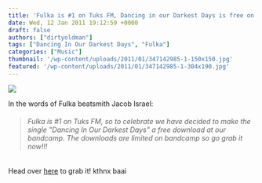 ```yaml
---
title: 'Fulka is #1 on Tuks FM, Dancing in our Darkest Days is free on bandcamp'
date: Wed, 12 Jan 2011 19:12:59 +0000
draft: false
authors: ["dirtyoldman"]
tags: ["Dancing In Our Darkest Days", "Fulka"]
categories: ["Music"]
thumbnail: '/wp-content/uploads/2011/01/347142985-1-150x150.jpg'
featured: '/wp-content/uploads/2011/01/347142985-1-304x190.jpg'
---
```


[![](/wp-content/uploads/2011/01/347142985-1.jpg)](/2011/01/12/fulka-is-1-on-tuks-fm-dancing-in-our-darkest-days-is-free-on-bandcamp/347142985-1/)

In the words of Fulka beatsmith Jacob Israel:

> ###### Fulka is #1 on Tuks FM, so to celebrate we have decided to make the single "Dancing In Our Darkest Days" a free download at our bandcamp. The downloads are limited on bandcamp so go grab it now!!!

Head over [here](http://fulka.bandcamp.com/track/dancing-in-our-darkest-days) to grab it! kthnx baai

